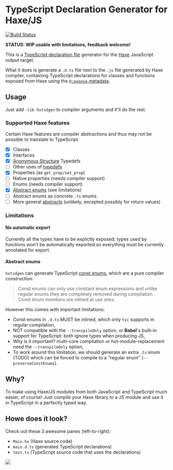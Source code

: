 # TypeScript Declaration Generator for Haxe/JS

[![Build Status](https://travis-ci.org/nadako/hxtsdgen.svg?branch=master)](https://travis-ci.org/nadako/hxtsdgen)

**STATUS: WIP usable with limitations, feedback welcome!**

This is a [TypeScript declaration file](https://www.typescriptlang.org/docs/handbook/declaration-files/introduction.html)
generator for the [Haxe](https://haxe.org/) JavaScript output target.

What it does is generate a `.d.ts` file next to the `.js` file generated by Haxe compiler,
containing TypeScript declarations for classes and functions exposed from Haxe using the [`@:expose` metadata](http://haxe.org/manual/target-javascript-expose.html).

## Usage

Just add `-lib hxtsdgen` to compiler arguments and it'll do the rest.

### Supported Haxe features

Certain Haxe features are compiler abstractions and thus may not be possible to translate
to TypeScript.

- [x] Classes
- [x] Interfaces
- [x] [Anonymous Structure](https://haxe.org/manual/types-anonymous-structure.html) Typedefs
- [ ] Other uses of [typedefs](https://haxe.org/manual/type-system-typedef.html)
- [x] Properties (as `get_prop/set_prop`)
- [ ] Native properties (needs compiler support)
- [ ] Enums (needs compiler support)
- [x] [Abstract enums](https://haxe.org/manual/types-abstract-enum.html) (see limitations)
- [ ] Abstract enums as concrete `.ts` enums
- [ ] More general [abstracts](https://haxe.org/manual/types-abstract.html) (unlikely, excepted possibly for return values)

### Limitations

#### No automatic export

Currently all the types have to be explictly exposed; types used by functions won't be
automatically exported so everything must be currently annotated for export.

#### Abstract enums

`hxtsdgen` can generate TypeScript [const enums](https://www.typescriptlang.org/docs/handbook/enums.html), which are a pure compiler construction:

> Const enums can only use constant enum expressions and unlike regular enums they are completely removed during compilation. Const enum members are inlined at use sites.

However this comes with important limitations:

- Const enums in `.d.ts` MUST be inlined, which only `tsc` supports in regular compilation,
- NOT compatible with the `--transpileOnly` option,
  or **Babel**'s built-in support for TypeScript: both ignore types when producing JS,
- Why is it important? multi-core compilation or hot-module-replacement need the
  `--transpileOnly` option,
- To work around this limitation, we should generate an extra `.ts` enum (TODO) which can
  be forced to compile to a "regular enum" (`--preserveConstEnums`).

## Why?

To make using Haxe/JS modules from both JavaScript and TypeScript much easier, of course!
Just compile your Haxe library to a JS module and use it in TypeScript in a perfectly typed way.

## Howe does it look?

Check out these 3 awesome panes (left-to-right):

 * `Main.hx` (Haxe source code)
 * `main.d.ts` (generated TypeScript declarations)
 * `test.ts` (TypeScript source code that uses the declarations)

![](http://i.imgur.com/AHmdHtv.gif)
